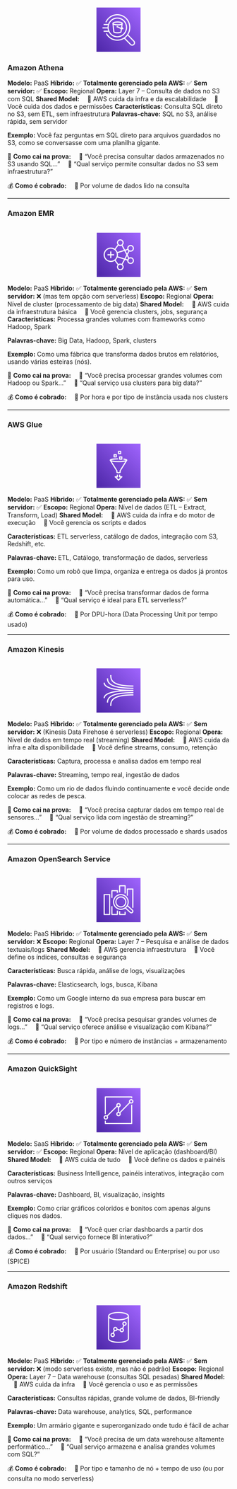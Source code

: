 <p align="center">
  <br>
  <img src="../assets/analytics/Athena.png" alt="img" width="100"><br>
  
  <h3>Amazon Athena</h3>
</p>

**Modelo:** PaaS
**Híbrido:** ✅
**Totalmente gerenciado pela AWS:** ✅
**Sem servidor:** ✅
**Escopo:** Regional
**Opera:** Layer 7 – Consulta de dados no S3 com SQL
**Shared Model:**
 🔹 AWS cuida da infra e da escalabilidade
 🔹 Você cuida dos dados e permissões
**Características:** Consulta SQL direto no S3, sem ETL, sem infraestrutura
**Palavras-chave:** SQL no S3, análise rápida, sem servidor

**Exemplo:** Você faz perguntas em SQL direto para arquivos guardados no S3, como se conversasse com uma planilha gigante.

📝 **Como cai na prova:**
 🔹 “Você precisa consultar dados armazenados no S3 usando SQL...”
 🔹 “Qual serviço permite consultar dados no S3 sem infraestrutura?”

💰 **Como é cobrado:**
 🔹 Por volume de dados lido na consulta

---

### **Amazon EMR**

<p align="center">
  <br>
  <img src="../assets/analytics/EMR.png" alt="img" width="100">
</p>

**Modelo:** PaaS
**Híbrido:** ✅
**Totalmente gerenciado pela AWS:** ✅
**Sem servidor:** ❌ (mas tem opção com serverless)
**Escopo:** Regional
**Opera:** Nível de cluster (processamento de big data)
**Shared Model:**
 🔹 AWS cuida da infraestrutura básica
 🔹 Você gerencia clusters, jobs, segurança
**Características:** Processa grandes volumes com frameworks como Hadoop, Spark

**Palavras-chave:** Big Data, Hadoop, Spark, clusters

**Exemplo:** Como uma fábrica que transforma dados brutos em relatórios, usando várias esteiras (nós).

📝 **Como cai na prova:**
 🔹 “Você precisa processar grandes volumes com Hadoop ou Spark...”
 🔹 “Qual serviço usa clusters para big data?”

💰 **Como é cobrado:**
 🔹 Por hora e por tipo de instância usada nos clusters

---

### **AWS Glue**

<p align="center">
  <br>
  <img src="../assets/analytics/Glue.png" alt="img" width="100">
</p>

**Modelo:** PaaS
**Híbrido:** ✅
**Totalmente gerenciado pela AWS:** ✅
**Sem servidor:** ✅
**Escopo:** Regional
**Opera:** Nível de dados (ETL – Extract, Transform, Load)
**Shared Model:**
 🔹 AWS cuida da infra e do motor de execução
 🔹 Você gerencia os scripts e dados

**Características:** ETL serverless, catálogo de dados, integração com S3, Redshift, etc.

**Palavras-chave:** ETL, Catálogo, transformação de dados, serverless

**Exemplo:** Como um robô que limpa, organiza e entrega os dados já prontos para uso.

📝 **Como cai na prova:**
 🔹 “Você precisa transformar dados de forma automática...”
 🔹 “Qual serviço é ideal para ETL serverless?”

💰 **Como é cobrado:**
 🔹 Por DPU-hora (Data Processing Unit por tempo usado)

---

### **Amazon Kinesis**

<p align="center">
  <br>
  <img src="../assets/analytics/Kinesis.png" alt="img" width="100">
</p>

**Modelo:** PaaS
**Híbrido:** ✅
**Totalmente gerenciado pela AWS:** ✅
**Sem servidor:** ❌ (Kinesis Data Firehose é serverless)
**Escopo:** Regional
**Opera:** Nível de dados em tempo real (streaming)
**Shared Model:**
 🔹 AWS cuida da infra e alta disponibilidade
 🔹 Você define streams, consumo, retenção

**Características:** Captura, processa e analisa dados em tempo real

**Palavras-chave:** Streaming, tempo real, ingestão de dados

**Exemplo:** Como um rio de dados fluindo continuamente e você decide onde colocar as redes de pesca.

📝 **Como cai na prova:**
 🔹 “Você precisa capturar dados em tempo real de sensores...”
 🔹 “Qual serviço lida com ingestão de streaming?”

💰 **Como é cobrado:**
 🔹 Por volume de dados processado e shards usados

---

### **Amazon OpenSearch Service**

<p align="center">
  <br>
  <img src="../assets/analytics/OpenSearch Service.png" alt="img" width="100">
</p>

**Modelo:** PaaS
**Híbrido:** ✅
**Totalmente gerenciado pela AWS:** ✅
**Sem servidor:** ❌
**Escopo:** Regional
**Opera:** Layer 7 – Pesquisa e análise de dados textuais/logs
**Shared Model:**
 🔹 AWS gerencia infraestrutura
 🔹 Você define os índices, consultas e segurança

**Características:** Busca rápida, análise de logs, visualizações

**Palavras-chave:** Elasticsearch, logs, busca, Kibana

**Exemplo:** Como um Google interno da sua empresa para buscar em registros e logs.

📝 **Como cai na prova:**
 🔹 “Você precisa pesquisar grandes volumes de logs...”
 🔹 “Qual serviço oferece análise e visualização com Kibana?”

💰 **Como é cobrado:**
 🔹 Por tipo e número de instâncias + armazenamento

---

### **Amazon QuickSight**

<p align="center">
  <br>
  <img src="../assets/analytics/QuickSight.png" alt="img" width="100">
</p>

**Modelo:** SaaS
**Híbrido:** ✅
**Totalmente gerenciado pela AWS:** ✅
**Sem servidor:** ✅
**Escopo:** Regional
**Opera:** Nível de aplicação (dashboard/BI)
**Shared Model:**
 🔹 AWS cuida de tudo
 🔹 Você define os dados e painéis

**Características:** Business Intelligence, painéis interativos, integração com outros serviços

**Palavras-chave:** Dashboard, BI, visualização, insights

**Exemplo:** Como criar gráficos coloridos e bonitos com apenas alguns cliques nos dados.

📝 **Como cai na prova:**
 🔹 “Você quer criar dashboards a partir dos dados...”
 🔹 “Qual serviço fornece BI interativo?”

💰 **Como é cobrado:**
 🔹 Por usuário (Standard ou Enterprise) ou por uso (SPICE)

---

### **Amazon Redshift**

<p align="center">
  <br>
  <img src="../assets/analytics/Redshift.png" alt="img" width="100">
</p>

**Modelo:** PaaS
**Híbrido:** ✅
**Totalmente gerenciado pela AWS:** ✅
**Sem servidor:** ❌ (modo serverless existe, mas não é padrão)
**Escopo:** Regional
**Opera:** Layer 7 – Data warehouse (consultas SQL pesadas)
**Shared Model:**
 🔹 AWS cuida da infra
 🔹 Você gerencia o uso e as permissões

**Características:** Consultas rápidas, grande volume de dados, BI-friendly

**Palavras-chave:** Data warehouse, analytics, SQL, performance

**Exemplo:** Um armário gigante e superorganizado onde tudo é fácil de achar

📝 **Como cai na prova:**
 🔹 “Você precisa de um data warehouse altamente performático...”
 🔹 “Qual serviço armazena e analisa grandes volumes com SQL?”

💰 **Como é cobrado:**
 🔹 Por tipo e tamanho de nó + tempo de uso (ou por consulta no modo serverless)
